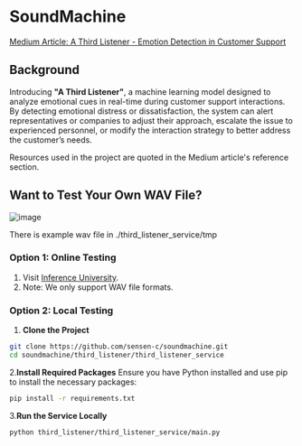 # SoundMachine

[Medium Article: A Third Listener - Emotion Detection in Customer Support](https://medium.com/@sensenchen0301/a-third-listener-emotion-detection-in-customer-support-5ee6fa5e963c)

## Background

Introducing **"A Third Listener"**, a machine learning model designed to analyze emotional cues in real-time during customer support interactions. By detecting emotional distress or dissatisfaction, the system can alert representatives or companies to adjust their approach, escalate the issue to experienced personnel, or modify the interaction strategy to better address the customer’s needs.

Resources used in the project are quoted in the Medium article's reference section.

## Want to Test Your Own WAV File?
![image](https://github.com/user-attachments/assets/dc5f4425-62cc-4335-a0c7-370eb94da75c)

There is example wav file in ./third_listener_service/tmp

### Option 1: Online Testing

1. Visit [Inference University](https://inferenceuniversity.ue.r.appspot.com/).
2. Note: We only support WAV file formats.

### Option 2: Local Testing

1. **Clone the Project**
```sh
git clone https://github.com/sensen-c/soundmachine.git
cd soundmachine/third_listener/third_listener_service
```

2.**Install Required Packages**
Ensure you have Python installed and use pip to install the necessary packages:
```sh
pip install -r requirements.txt
```

3.**Run the Service Locally**
```sh
python third_listener/third_listener_service/main.py
```


